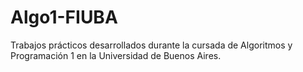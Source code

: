 # Algo1-FIUBA
Trabajos prácticos desarrollados durante la cursada de Algoritmos y Programación 1 en la Universidad de Buenos Aires.
